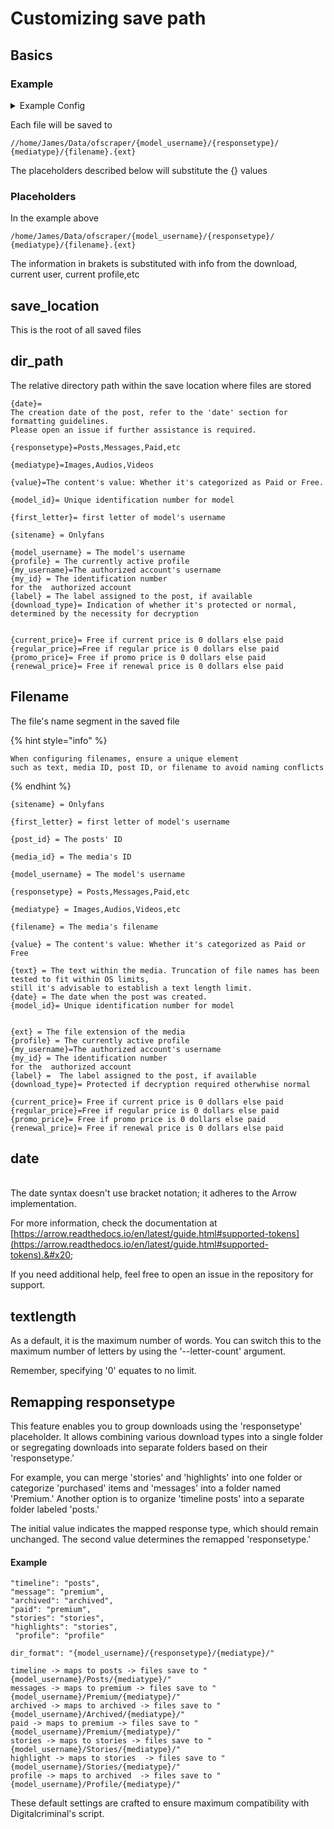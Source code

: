 # Customizing save path

## Basics

### Example

<details>

<summary>Example Config</summary>

```json
{
    "config": {
        "main_profile": "main_profile",
        "metadata": "{configpath}/{profile}/.data/{model_username}_{model_id}",
        "discord": "",
        "file_options": {
            "save_location": "/home/james/Data/ofscraper",
            "dir_format": "/{model_username}/{responsetype}/{mediatype}/",
            "file_format": "{filename}.{ext}",
            "textlength": 0,
            "space-replacer": " ",
            "date": "MM-DD-YYYY",
            "text_type_default": "letter",
            "truncation_default": true
        },
        "download_options": {
            "file_size_limit": 0,
            "file_size_min": 0,
            "filter": [
                "Images",
                "Audios",
                "Videos"
            ],
            "auto_resume": false,
            "system_free_min": 0,
            "number_retries": 10
        },
        "binary_options": {
            "mp4decrypt": "//home/james/.config/ofscraper/bin/mp4decrypt",
            "ffmpeg": "//home/james/.config/ofscraper/bin/ffmpeg"
        },
        "cdm_options": {
            "private-key": "//home/james/.config/ofscraper/device/private_key.pem",
            "client-id": "//home/james/.config/ofscraper/device/client_id.bin",
            "key-mode-default": "manual",
            "keydb_api": ""
        },
        "performance_options": {
            "download-sems": 10,
            "threads": 10
        },
        "advanced_options": {
            "code-execution": true,
            "dynamic-mode-default": "dc",
            "backend": "aio",
            "downloadbars": false,
            "cache-mode": "sqlite",
            "appendlog": false,
            "custom_values": {"MAXFILE_SEMAPHORE":10,"SHOW_AVATAR":false,
            "import":"exec('import ofscraper.filters.models.selector as selector23')",
            "list":"exec('modelObjs=C)')",
            "model_price":"'fallback' if len(modelObjs)==0 else 'Paid' if modelObjs[0].final_current_price>0 else 'Free'"
        },
            "sanitize_text": false,
            "avatar": true,
            "temp_dir": null
        },
        "responsetype": {
            "timeline": "Posts",
            "message": "Messages",
            "archived": "Archived",
            "paid": "Messages",
            "stories": "Stories",
            "highlights": "Stories",
            "profile": "Profile",
            "pinned": "Posts"
        }
    }
}
```



</details>

Each file will be saved to&#x20;



```
//home/James/Data/ofscraper/{model_username}/{responsetype}/
{mediatype}/{filename}.{ext}
```

The placeholders described below will substitute the {} values

### Placeholders

In the example above&#x20;

```
/home/James/Data/ofscraper/{model_username}/{responsetype}/
{mediatype}/{filename}.{ext}
```

The information in brakets is substituted with info from the download, current user, current profile,etc



## save\_location

This is the root of all saved files

## dir\_path

The  relative directory path within the save location where files are stored

```
{date}=
The creation date of the post, refer to the 'date' section for formatting guidelines. 
Please open an issue if further assistance is required.

{responsetype}=Posts,Messages,Paid,etc

{mediatype}=Images,Audios,Videos

{value}=The content's value: Whether it's categorized as Paid or Free.

{model_id}= Unique identification number for model

{first_letter}= first letter of model's username

{sitename} = Onlyfans

{model_username} = The model's username
{profile} = The currently active profile
{my_username}=The authorized account's username
{my_id} = The identification number 
for the  authorized account
{label} = The label assigned to the post, if available
{download_type}= Indication of whether it's protected or normal, 
determined by the necessity for decryption


{current_price}= Free if current price is 0 dollars else paid
{regular_price}=Free if regular price is 0 dollars else paid
{promo_price}= Free if promo price is 0 dollars else paid
{renewal_price}= Free if renewal price is 0 dollars else paid

```

## Filename

The file's name segment in the saved file

{% hint style="info" %}
```
When configuring filenames, ensure a unique element 
such as text, media ID, post ID, or filename to avoid naming conflicts
```
{% endhint %}

```
{sitename} = Onlyfans

{first_letter} = first letter of model's username

{post_id} = The posts' ID

{media_id} = The media's ID

{model_username} = The model's username

{responsetype} = Posts,Messages,Paid,etc

{mediatype} = Images,Audios,Videos,etc

{filename} = The media's filename

{value} = The content's value: Whether it's categorized as Paid or Free

{text} = The text within the media. Truncation of file names has been tested to fit within OS limits, 
still it's advisable to establish a text length limit.
{date} = The date when the post was created.
{model_id}= Unique identification number for model


{ext} = The file extension of the media
{profile} = The currently active profile
{my_username}=The authorized account's username
{my_id} = The identification number 
for the  authorized account
{label} =  The label assigned to the post, if available
{download_type}= Protected if decryption required otherwhise normal

{current_price}= Free if current price is 0 dollars else paid
{regular_price}=Free if regular price is 0 dollars else paid
{promo_price}= Free if promo price is 0 dollars else paid
{renewal_price}= Free if renewal price is 0 dollars else paid
```



## date&#x20;

\
The date syntax doesn't use bracket notation; it adheres to the Arrow implementation.&#x20;

For more information, check the documentation at [https://arrow.readthedocs.io/en/latest/guide.html#supported-tokens](https://arrow.readthedocs.io/en/latest/guide.html#supported-tokens).&#x20;

If you need additional help, feel free to open an issue in the repository for support.

## textlength&#x20;

As a default, it is the maximum number of words. You can switch this to the maximum number of letters by using the '--letter-count' argument.&#x20;

Remember, specifying '0' equates to no limit.

## Remapping responsetype&#x20;

This feature enables you to group downloads using the 'responsetype' placeholder. It allows combining various download types into a single folder or segregating downloads into separate folders based on their 'responsetype.'

For example, you can merge 'stories' and 'highlights' into one folder or categorize 'purchased' items and 'messages' into a folder named 'Premium.' Another option is to organize 'timeline posts' into a separate folder labeled 'posts.'

The initial value indicates the mapped response type, which should remain unchanged. The second value determines the remapped 'responsetype.'

#### Example

```
"timeline": "posts",
"message": "premium",
"archived": "archived",
"paid": "premium",
"stories": "stories",
"highlights": "stories",
 "profile": "profile"
```

```
dir_format": "{model_username}/{responsetype}/{mediatype}/"
```

```
timeline -> maps to posts -> files save to "{model_username}/Posts/{mediatype}/"
messages -> maps to premium -> files save to "{model_username}/Premium/{mediatype}/"
archived -> maps to archived -> files save to "{model_username}/Archived/{mediatype}/"
paid -> maps to premium -> files save to "{model_username}/Premium/{mediatype}/"
stories -> maps to stories -> files save to "{model_username}/Stories/{mediatype}/"
highlight -> maps to stories  -> files save to "{model_username}/Stories/{mediatype}/"
profile -> maps to archived  -> files save to "{model_username}/Profile/{mediatype}/"
```

These default settings are crafted to ensure maximum compatibility with Digitalcriminal's script.
